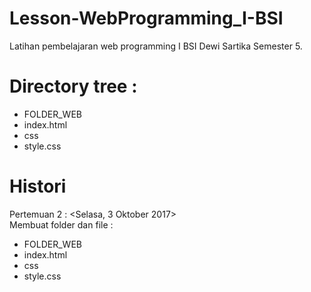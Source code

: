 # Lesson-WebProgramming_I-BSI
Latihan pembelajaran web programming I BSI Dewi Sartika Semester 5.

# Directory tree : 
- FOLDER_WEB
 - index.html
 - css
  - style.css

# Histori
Pertemuan 2 : <Selasa, 3 Oktober 2017>  
Membuat folder dan file : 
- FOLDER_WEB
 - index.html
 - css
  - style.css
